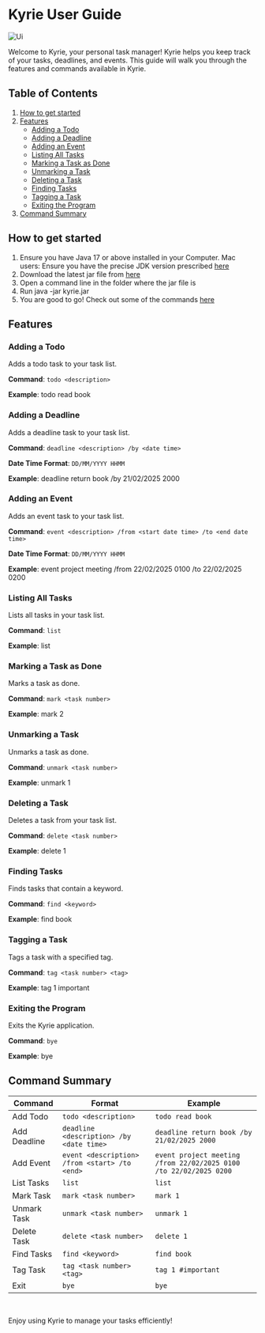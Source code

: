 # Kyrie User Guide

![Ui](https://thegrimbee.github.io/ip/Ui.png)

Welcome to Kyrie, your personal task manager! Kyrie helps you keep track of your tasks, deadlines, and events. This guide will walk you through the features and commands available in Kyrie.

## Table of Contents

1. [How to get started](#how-to-get-started)
2. [Features](#features)
   - [Adding a Todo](#adding-a-todo)
   - [Adding a Deadline](#adding-a-deadline)
   - [Adding an Event](#adding-an-event)
   - [Listing All Tasks](#listing-all-tasks)
   - [Marking a Task as Done](#marking-a-task-as-done)
   - [Unmarking a Task](#unmarking-a-task)
   - [Deleting a Task](#deleting-a-task)
   - [Finding Tasks](#finding-tasks)
   - [Tagging a Task](#tagging-a-task)
   - [Exiting the Program](#exiting-the-program)
3. [Command Summary](#command-summary)

## How to get started

1. Ensure you have Java 17 or above installed in your Computer. 
Mac users: Ensure you have the precise JDK version prescribed [here](https://se-education.org/guides/tutorials/javaInstallationMac.html)
2. Download the latest jar file from [here](https://github.com/thegrimbee/ip/releases/tag/A-Release)
3. Open a command line in the folder where the jar file is
4. Run java -jar kyrie.jar
5. You are good to go! Check out some of the commands [here](#command-summary)

## Features

### Adding a Todo

Adds a todo task to your task list.

**Command**: `todo <description>`

**Example**: todo read book

### Adding a Deadline

Adds a deadline task to your task list.

**Command**: `deadline <description> /by <date time>`

**Date Time Format**: `DD/MM/YYYY HHMM`

**Example**: deadline return book /by 21/02/2025 2000

### Adding an Event

Adds an event task to your task list.

**Command**: `event <description> /from <start date time> /to <end date time>`

**Date Time Format**: `DD/MM/YYYY HHMM`

**Example**: event project meeting /from 22/02/2025 0100 /to 22/02/2025 0200

### Listing All Tasks

Lists all tasks in your task list.

**Command**: `list`

**Example**: list

### Marking a Task as Done

Marks a task as done.

**Command**: `mark <task number>`

**Example**: mark 2

### Unmarking a Task

Unmarks a task as done.

**Command**: `unmark <task number>`

**Example**: unmark 1

### Deleting a Task

Deletes a task from your task list.

**Command**: `delete <task number>`

**Example**: delete 1

### Finding Tasks

Finds tasks that contain a keyword.

**Command**: `find <keyword>`

**Example**: find book

### Tagging a Task

Tags a task with a specified tag.

**Command**: `tag <task number> <tag>`

**Example**: tag 1 important

### Exiting the Program

Exits the Kyrie application.

**Command**: `bye`

**Example**: bye

## Command Summary

| Command         | Format                                      | Example                                      |
|-----------------|---------------------------------------------|----------------------------------------------|
| Add Todo        | `todo <description>`                        | `todo read book`                             |
| Add Deadline    | `deadline <description> /by <date time>`    | `deadline return book /by 21/02/2025 2000`   |
| Add Event       | `event <description> /from <start> /to <end>` | `event project meeting /from 22/02/2025 0100 /to 22/02/2025 0200` |
| List Tasks      | `list`                                      | `list`                                       |
| Mark Task       | `mark <task number>`                        | `mark 1`                                     |
| Unmark Task     | `unmark <task number>`                      | `unmark 1`                                   |
| Delete Task     | `delete <task number>`                      | `delete 1`                                   |
| Find Tasks      | `find <keyword>`                            | `find book`                                  |
| Tag Task        | `tag <task number> <tag>`                   | `tag 1 #important`                           |
| Exit            | `bye`                                       | `bye`                                        |


<br>

Enjoy using Kyrie to manage your tasks efficiently!